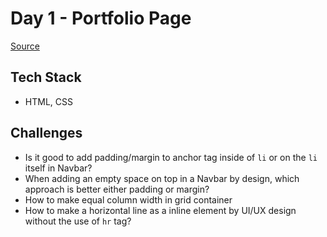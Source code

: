 # Day 1 - Portfolio Page

[Source](https://dribbble.com/shots/16663204-Free-portfolio-design)

## Tech Stack

- HTML, CSS

## Challenges

- Is it good to add padding/margin to anchor tag inside of `li` or on the `li` itself in Navbar?
- When adding an empty space on top in a Navbar by design, which approach is better either padding or margin?
- How to make equal column width in grid container
- How to make a horizontal line as a inline element by UI/UX design without the use of `hr` tag?
